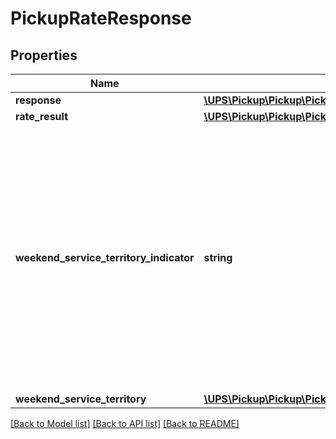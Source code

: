 # PickupRateResponse

## Properties
Name | Type | Description | Notes
------------ | ------------- | ------------- | -------------
**response** | [**\UPS\Pickup\Pickup\PickupRateResponseResponse**](PickupRateResponseResponse.md) |  | 
**rate_result** | [**\UPS\Pickup\Pickup\PickupRateResponseRateResult**](PickupRateResponseRateResult.md) |  | 
**weekend_service_territory_indicator** | **string** | Indicates if the pickup address qualifies for WST (Weekend Service Territory). Returned if the pickup date is Saturday and subversion greater or equal to 1607. Valid Values: - Y &#x3D; WST - N &#x3D; Non-WST | [optional] 
**weekend_service_territory** | [**\UPS\Pickup\Pickup\PickupRateResponseWeekendServiceTerritory**](PickupRateResponseWeekendServiceTerritory.md) |  | [optional] 

[[Back to Model list]](../../README.md#documentation-for-models) [[Back to API list]](../../README.md#documentation-for-api-endpoints) [[Back to README]](../../README.md)

